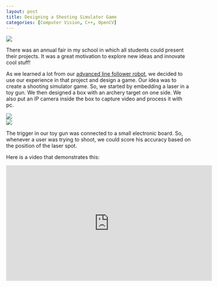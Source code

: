 ```yaml
---
layout: post
title: Designing a Shooting Simulator Game
categories: [Computer Vision, C++, OpenCV]
---
```


<img src="https://drive.google.com/thumbnail?id=1ENNUF3DYnbB8v3upWc445OS61WfD3m-o&sz=w640-h480"/>                                                

There was an annual fair in my school in which all students could present their projects. It was a great motivation to explore new ideas and innovate cool stuff!

As we learned a lot from our [advanced line follower robot](../advanced-line-follower-robot), we decided to use our experience in that project and design a game.
Our idea was to create a shooting simulator game. So, we started by embedding a laser in a toy gun. We then designed a box with an archery target on one side. We also put an IP camera inside the box to capture video and process it with pc. 

<div class="row">
  <div class="column">
    <img src="https://drive.google.com/thumbnail?id=1U-0PkbKLncO5alXdPPpAtNHmbEbBuLtj&sz=w640-h480"/>
  </div>
  <div class="column">
    <img src="https://drive.google.com/thumbnail?id=1dp5jVJLQNb429zWc9-QoFLSaoC6Tbflo&sz=w640-h480"/>
  </div>
</div>

The trigger in our toy gun was connected to a small electronic board. So, whenever a user was trying to shoot, we could score his accuracy based on the position of the laser spot.

Here is a video that demonstrates this:
<p align="center">
<iframe width="560" height="315" src="https://www.youtube.com/embed/3c1-GARLbTw" title="YouTube video player" frameborder="0" allow="accelerometer; autoplay; clipboard-write; encrypted-media; gyroscope; picture-in-picture" allowfullscreen></iframe>
</p>







